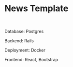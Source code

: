 <h1>News Template</h1>
<p>
<br>
<p>Database: Postgres</p>
<p>Backend: Rails</p>
<p>Deployment: Docker</p>
<p>Frontend: React, Bootstrap</p>

